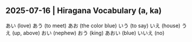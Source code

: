 ## 2025-07-16 | Hiragana Vocabulary (a, ka)

あい (love)
あう (to meet)
あお (the color blue)
いう (to say)
いえ (house)
うえ (up, above)
おい (nephew)
おう (king)
あおい (blue)
いいえ (no)
